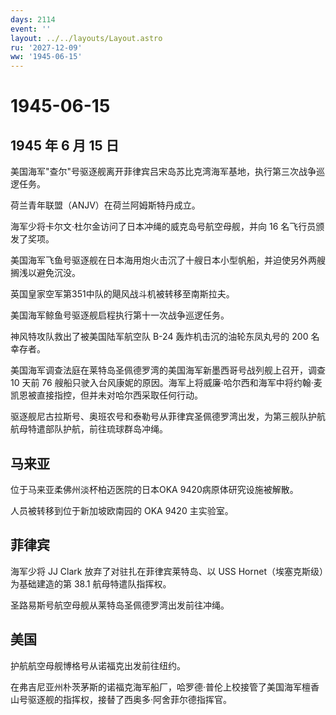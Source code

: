```yaml
---
days: 2114
event: ''
layout: ../../layouts/Layout.astro
ru: '2027-12-09'
ww: '1945-06-15'
---
```


# 1945-06-15

## 1945 年 6 月 15 日

美国海军"查尔"号驱逐舰离开菲律宾吕宋岛苏比克湾海军基地，执行第三次战争巡逻任务。

荷兰青年联盟（ANJV）在荷兰阿姆斯特丹成立。

海军少将卡尔文·杜尔金访问了日本冲绳的威克岛号航空母舰，并向 16
名飞行员颁发了奖项。

美国海军飞鱼号驱逐舰在日本海用炮火击沉了十艘日本小型帆船，并迫使另外两艘搁浅以避免沉没。

英国皇家空军第351中队的飓风战斗机被转移至南斯拉夫。

美国海军鲸鱼号驱逐舰启程执行第十一次战争巡逻任务。

神风特攻队救出了被美国陆军航空队 B-24 轰炸机击沉的油轮东凤丸号的 200
名幸存者。

美国海军调查法庭在莱特岛圣佩德罗湾的美国海军新墨西哥号战列舰上召开，调查
10 天前 76
艘船只驶入台风康妮的原因。海军上将威廉·哈尔西和海军中将约翰·麦凯恩被直接指控，但并未对哈尔西采取任何行动。

驱逐舰尼古拉斯号、奥班农号和泰勒号从菲律宾圣佩德罗湾出发，为第三舰队护航航母特遣部队护航，前往琉球群岛冲绳。

## 马来亚

位于马来亚柔佛州淡杯柏迈医院的日本OKA 9420病原体研究设施被解散。

人员被转移到位于新加坡欧南园的 OKA 9420 主实验室。

## 菲律宾

海军少将 JJ Clark 放弃了对驻扎在菲律宾莱特岛、以 USS
Hornet（埃塞克斯级）为基础建造的第 38.1 航母特遣队指挥权。

圣路易斯号航空母舰从莱特岛圣佩德罗湾出发前往冲绳。

## 美国

护航航空母舰博格号从诺福克出发前往纽约。

在弗吉尼亚州朴茨茅斯的诺福克海军船厂，哈罗德·普伦上校接管了美国海军檀香山号驱逐舰的指挥权，接替了西奥多·阿舍菲尔德指挥官。